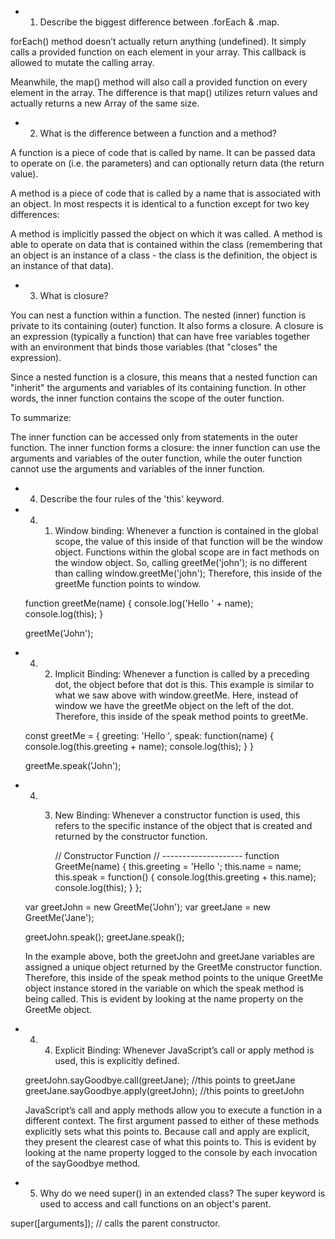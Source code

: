 
* 1. Describe the biggest difference between .forEach & .map.

forEach() method doesn’t actually return anything (undefined). It simply calls a provided function on each element in your array. This callback is allowed to mutate the calling array.

Meanwhile, the map() method will also call a provided function on every element in the array. The difference is that map() utilizes return values and actually returns a new Array of the same size.

* 2. What is the difference between a function and a method?

A function is a piece of code that is called by name. It can be passed data to operate on (i.e. the parameters) and can optionally return data (the return value).

A method is a piece of code that is called by a name that is associated with an object. In most respects it is identical to a function except for two key differences:

A method is implicitly passed the object on which it was called.
A method is able to operate on data that is contained within the class (remembering that an object is an instance of a class - the class is the definition, the object is an instance of that data).

* 3. What is closure?

You can nest a function within a function. The nested (inner) function is private to its containing (outer) function. It also forms a closure. A closure is an expression (typically a function) that can have free variables together with an environment that binds those variables (that "closes" the expression).

Since a nested function is a closure, this means that a nested function can "inherit" the arguments and variables of its containing function. In other words, the inner function contains the scope of the outer function.

To summarize:

The inner function can be accessed only from statements in the outer function.
The inner function forms a closure: the inner function can use the arguments and variables of the outer function, while the outer function cannot use the arguments and variables of the inner function.

* 4. Describe the four rules of the 'this' keyword.

*  4. 1. Window binding:
    Whenever a function is contained in the global scope, the value of this inside of that function will be the window object. 
    Functions within the global scope are in fact methods on the window object. So, calling greetMe('john'); 
    is no different than calling window.greetMe('john'); Therefore, this inside of the greetMe function points 
    to window.

    function greetMe(name) {
    console.log('Hello ' + name);
    console.log(this);
    }

    greetMe('John');


* 4. 2. Implicit Binding:
    Whenever a function is called by a preceding dot, the object before that dot is this.
    This example is similar to what we saw above with window.greetMe. Here, instead of window we have the greetMe object 
    on the left of the dot. Therefore, this inside of the speak method points to greetMe.

    const greetMe = {
    greeting: 'Hello ',
    speak: function(name) {
        console.log(this.greeting + name);
        console.log(this);
        }
    }

    greetMe.speak('John');


* 4. 3. New Binding:
    Whenever a constructor function is used, this refers to the specific instance of 
    the object that is created and returned by the constructor function.

        // Constructor Function
    // --------------------
    function GreetMe(name) {
        this.greeting = 'Hello ';
        this.name = name;
        this.speak = function() {
            console.log(this.greeting + this.name);
            console.log(this);
        }
    };

    var greetJohn = new GreetMe('John');
    var greetJane = new GreetMe('Jane');

    greetJohn.speak();
    greetJane.speak();


    In the example above, both the greetJohn and greetJane variables are assigned a unique object returned by 
    the GreetMe constructor function. Therefore, this inside of the speak method points to the unique GreetMe 
    object instance stored in the variable on which the speak method is being called. This is evident by looking at 
    the name property on the GreetMe object.

* 4. 4. Explicit Binding:
    Whenever JavaScript’s call or apply method is used, this is explicitly defined.

    greetJohn.sayGoodbye.call(greetJane); //this points to greetJane
    greetJane.sayGoodbye.apply(greetJohn); //this points to greetJohn

    JavaScript’s call and apply methods allow you to execute a function in a different context. 
    The first argument passed to either of these methods explicitly sets what this points to. 
    Because call and apply are explicit, they present the clearest case of what this points to. 
    This is evident by looking at the name property logged to the console by each invocation of the sayGoodbye method.


* 5. Why do we need super() in an extended class?
The super keyword is used to access and call functions on an object's parent.

super([arguments]); // calls the parent constructor.